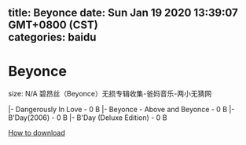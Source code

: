 
title: Beyonce
date: Sun Jan 19 2020 13:39:07 GMT+0800 (CST)    
categories: baidu
---

# Beyonce
size: N/A
 碧昂丝（Beyonce）无损专辑收集-爸妈音乐-两小无猜网
 
|- Dangerously In Love - 0 B
|- Beyonce - Above and Beyonce - 0 B
|- B'Day(2006) - 0 B
|- B'Day (Deluxe Edition) - 0 B

[How to download](https://bpcam.bemobtrk.com/go/2ceec3aa-1ca2-46d6-b9ff-aaa5c184517c?jno=1604)